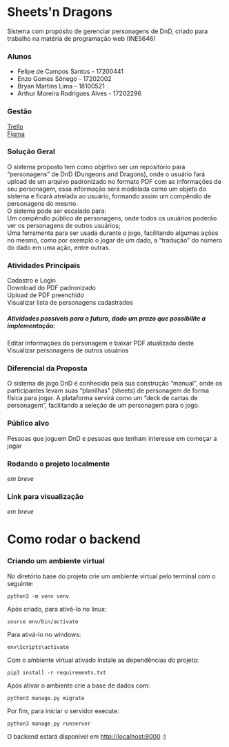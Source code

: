 # Sheets'n Dragons
Sistema com propósito de gerenciar personagens de DnD, criado para trabalho na matéria de programação web (INE5646)

### Alunos
* Felipe de Campos Santos - 17200441  
* Enzo Gomes Sônego - 17202002  
* Bryan Martins Lima - 18100521  
* Arthur Moreira Rodrigues Alves - 17202296  

### Gestão
[Trello](https://trello.com/b/EobkBlns/prog-web)  
[Figma](https://www.figma.com/file/3sevFLC4XVbLsrV3H7JayY/INE5646---%C3%A9obraia?node-id=41%3A147)  

### Solução Geral
O sistema proposto tem como objetivo ser um repositório para “personagens” de DnD (Dungeons and Dragons), onde o usuário fará upload de um arquivo padronizado no formato PDF com as informações de seu personagem, essa informação será modelada como um objeto do sistema e ficará atrelada ao usuário, formando assim um compêndio de personagens do mesmo.  
O sistema pode ser escalado para:  
Um compêndio público de personagens, onde todos os usuários poderão ver os personagens de outros usuários;  
Uma ferramenta para ser usada durante o jogo, facilitando algumas ações no mesmo, como por exemplo o jogar de um dado, a “tradução” do número do dado em uma ação, entre outras.  

### Atividades Principais

Cadastro e Login  
Download do PDF padronizado  
Upload de PDF preenchido  
Visualizar lista de personagens cadastrados  

##### Atividades possíveis para o futuro, dado um prazo que possibilite a implementação:
Editar informações do personagem e baixar PDF atualizado deste  
Visualizar personagens de outros usuários  


### Diferencial da Proposta
O sistema de jogo DnD é conhecido pela sua construção “manual”, onde os participantes levam suas “planilhas” (sheets) de personagem de forma física para jogar. A plataforma servirá como um “deck de cartas de personagem”, facilitando a seleção de um personagem para o jogo.


### Público alvo
Pessoas que joguem DnD e pessoas que tenham interesse em começar a jogar

### Rodando o projeto localmente
_em breve_  

### Link para visualização
_em breve_

# Como rodar o backend

### Criando um ambiente virtual
No diretório base do projeto crie um ambiente virtual pelo terminal com o seguinte:
```
python3 -m venv venv
```
Após criado, para ativá-lo no linux:
```
source env/bin/activate
```
Para ativá-lo no windows:
```
env\Scripts\activate
```
Com o ambiente virtual ativado instale as dependências do projeto:
```
pip3 install -r requirements.txt
```
Após ativar o ambiente crie a base de dados com:
```
python3 manage.py migrate
```
Por fim, para iniciar o servidor execute:
```
python3 manage.py runserver
```
O backend estará disponível em [http://localhost:8000](http://localhost:8000) :)
